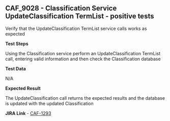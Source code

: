 ## CAF_9028 - Classification Service UpdateClassification TermList - positive tests ##

Verify that the UpdateClassification TermList service calls works as expected

**Test Steps**

Using the Classification service perform an UpdateClassification TermList call, entering valid information and then check the Classification database

**Test Data**

N/A

**Expected Result**

The UpdateClassification call returns the expected results and the database is updated with the updated Classification

**JIRA Link** - [CAF-1293](https://jira.autonomy.com/browse/CAF-1293)


